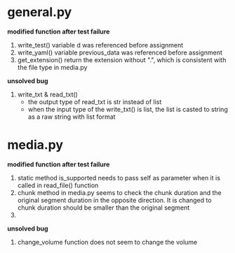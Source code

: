 # general.py 
**modified function after test failure** 
1. write_test() variable d was referenced before assignment 
2. write_yaml() variable previous_data was referenced before assignment 
3. get_extension() return the extension without ".", which is consistent with 
   the file type in media.py

**unsolved bug** 
1. write_txt & read_txt()
    - the output type of read_txt is str instead of list
    - when the input type of the write_txt() is list, the list is casted to string as a raw string with list format

# media.py
**modified function after test failure** 
1. static method is_supported needs to pass self as parameter when it is called in read_file() function
2. chunk method in media.py seems to check the chunk duration and the original segment duration in the opposite direction. It is changed to chunk duration should be smaller than the original segment 
3. 
**unsolved bug** 
1. change_volume function does not seem to change the volume
